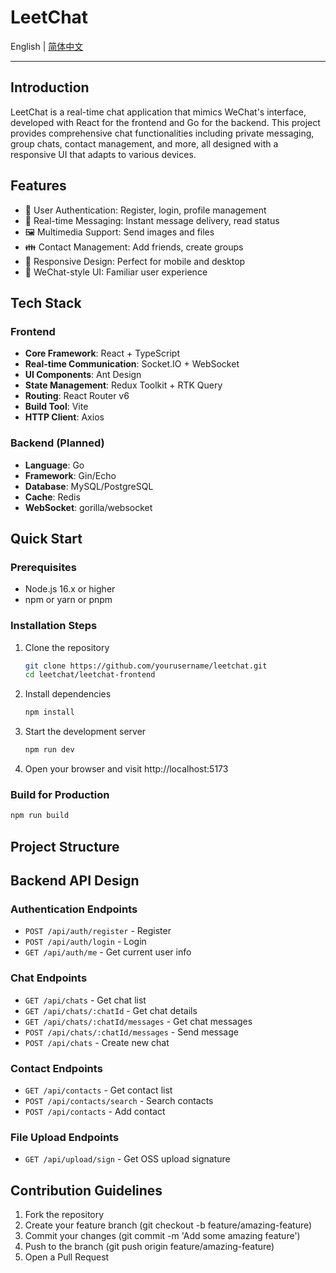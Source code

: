 # LeetChat

English | [简体中文](README-cn.md)

---

## Introduction

LeetChat is a real-time chat application that mimics WeChat's interface, developed with React for the frontend and Go for the backend. This project provides comprehensive chat functionalities including private messaging, group chats, contact management, and more, all designed with a responsive UI that adapts to various devices.

## Features

- 👥 User Authentication: Register, login, profile management
- 💬 Real-time Messaging: Instant message delivery, read status
- 🖼️ Multimedia Support: Send images and files
- 👪 Contact Management: Add friends, create groups
- 📱 Responsive Design: Perfect for mobile and desktop
- 🌙 WeChat-style UI: Familiar user experience

## Tech Stack

### Frontend

- **Core Framework**: React + TypeScript
- **Real-time Communication**: Socket.IO + WebSocket
- **UI Components**: Ant Design
- **State Management**: Redux Toolkit + RTK Query
- **Routing**: React Router v6
- **Build Tool**: Vite
- **HTTP Client**: Axios

### Backend (Planned)

- **Language**: Go
- **Framework**: Gin/Echo
- **Database**: MySQL/PostgreSQL
- **Cache**: Redis
- **WebSocket**: gorilla/websocket

## Quick Start

### Prerequisites

- Node.js 16.x or higher
- npm or yarn or pnpm

### Installation Steps

1. Clone the repository
   ```bash
   git clone https://github.com/yourusername/leetchat.git
   cd leetchat/leetchat-frontend
   ```

2. Install dependencies
   ```bash
   npm install
   ```

3. Start the development server
   ```bash
   npm run dev
   ```

4. Open your browser and visit http://localhost:5173

### Build for Production

```bash
npm run build
```

## Project Structure

## Backend API Design

### Authentication Endpoints

- `POST /api/auth/register` - Register
- `POST /api/auth/login` - Login
- `GET /api/auth/me` - Get current user info

### Chat Endpoints

- `GET /api/chats` - Get chat list
- `GET /api/chats/:chatId` - Get chat details
- `GET /api/chats/:chatId/messages` - Get chat messages
- `POST /api/chats/:chatId/messages` - Send message
- `POST /api/chats` - Create new chat

### Contact Endpoints

- `GET /api/contacts` - Get contact list
- `POST /api/contacts/search` - Search contacts
- `POST /api/contacts` - Add contact

### File Upload Endpoints

- `GET /api/upload/sign` - Get OSS upload signature

## Contribution Guidelines

1. Fork the repository
2. Create your feature branch (git checkout -b feature/amazing-feature)
3. Commit your changes (git commit -m 'Add some amazing feature')
4. Push to the branch (git push origin feature/amazing-feature)
5. Open a Pull Request
